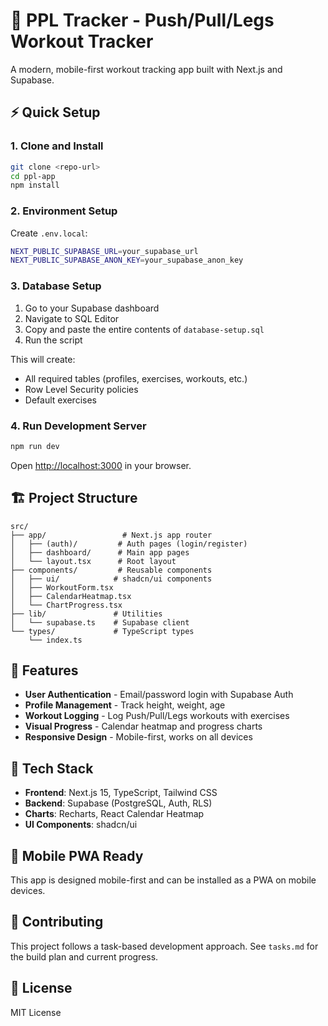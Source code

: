 # 💪 PPL Tracker - Push/Pull/Legs Workout Tracker

A modern, mobile-first workout tracking app built with Next.js and Supabase.

## ⚡ Quick Setup

### 1. Clone and Install
```bash
git clone <repo-url>
cd ppl-app
npm install
```

### 2. Environment Setup
Create `.env.local`:
```bash
NEXT_PUBLIC_SUPABASE_URL=your_supabase_url
NEXT_PUBLIC_SUPABASE_ANON_KEY=your_supabase_anon_key
```

### 3. Database Setup
1. Go to your Supabase dashboard
2. Navigate to SQL Editor
3. Copy and paste the entire contents of `database-setup.sql`
4. Run the script

This will create:
- All required tables (profiles, exercises, workouts, etc.)
- Row Level Security policies
- Default exercises

### 4. Run Development Server
```bash
npm run dev
```

Open [http://localhost:3000](http://localhost:3000) in your browser.

## 🏗️ Project Structure

```
src/
├── app/                 # Next.js app router
│   ├── (auth)/         # Auth pages (login/register)
│   ├── dashboard/      # Main app pages
│   └── layout.tsx      # Root layout
├── components/         # Reusable components
│   ├── ui/            # shadcn/ui components
│   ├── WorkoutForm.tsx
│   ├── CalendarHeatmap.tsx
│   └── ChartProgress.tsx
├── lib/               # Utilities
│   └── supabase.ts    # Supabase client
└── types/             # TypeScript types
    └── index.ts
```

## 🚀 Features

- **User Authentication** - Email/password login with Supabase Auth
- **Profile Management** - Track height, weight, age
- **Workout Logging** - Log Push/Pull/Legs workouts with exercises
- **Visual Progress** - Calendar heatmap and progress charts
- **Responsive Design** - Mobile-first, works on all devices

## 🔧 Tech Stack

- **Frontend**: Next.js 15, TypeScript, Tailwind CSS
- **Backend**: Supabase (PostgreSQL, Auth, RLS)
- **Charts**: Recharts, React Calendar Heatmap
- **UI Components**: shadcn/ui

## 📱 Mobile PWA Ready

This app is designed mobile-first and can be installed as a PWA on mobile devices.

## 🤝 Contributing

This project follows a task-based development approach. See `tasks.md` for the build plan and current progress.

## 📄 License

MIT License
